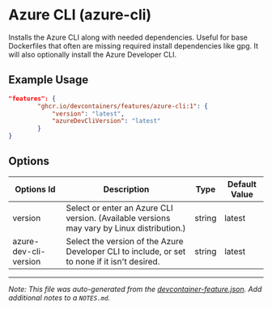 
# Azure CLI (azure-cli)

Installs the Azure CLI along with needed dependencies. Useful for base Dockerfiles that often are missing required install dependencies like gpg. It will also optionally install the Azure Developer CLI.

## Example Usage

```json
"features": {
        "ghcr.io/devcontainers/features/azure-cli:1": {
            "version": "latest",
            "azureDevCliVersion": "latest"
        }
}
```

## Options

| Options Id | Description | Type | Default Value |
|-----|-----|-----|-----|
| version | Select or enter an Azure CLI version. (Available versions may vary by Linux distribution.) | string | latest |
| azure-dev-cli-version | Select the version of the Azure Developer CLI to include, or set to none if it isn't desired. | string | latest |



---

_Note: This file was auto-generated from the [devcontainer-feature.json](https://github.com/devcontainers/features/blob/main/src/azure-cli/devcontainer-feature.json).  Add additional notes to a `NOTES.md`._
